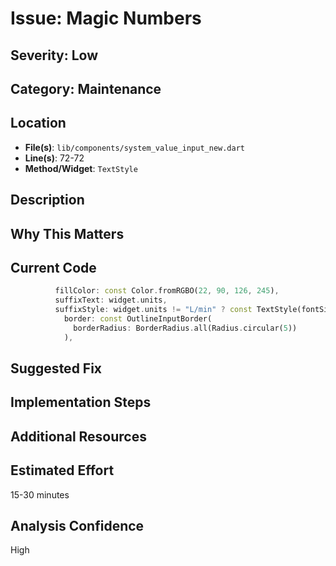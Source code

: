 # Issue: Magic Numbers

## Severity: Low

## Category: Maintenance

## Location
- **File(s)**: `lib/components/system_value_input_new.dart`
- **Line(s)**: 72-72
- **Method/Widget**: `TextStyle`

## Description


## Why This Matters


## Current Code
```dart
          fillColor: const Color.fromRGBO(22, 90, 126, 245),
          suffixText: widget.units,
          suffixStyle: widget.units != "L/min" ? const TextStyle(fontSize: 16, color: Colors.black) : const TextStyle(fontSize: 10, color: Colors.black),
            border: const OutlineInputBorder(
              borderRadius: BorderRadius.all(Radius.circular(5))
            ),
```

## Suggested Fix


## Implementation Steps


## Additional Resources


## Estimated Effort
15-30 minutes

## Analysis Confidence
High
